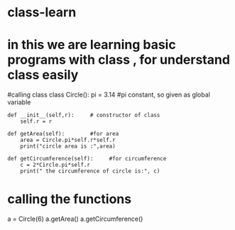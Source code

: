# class-learn
# in this we are learning basic programs with class , for understand class easily 

#calling class
class Circle():
    pi = 3.14                 #pi constant, so given as global variable

    def __init__(self,r):     # constructor of class
        self.r = r

    def getArea(self):        #for area
        area = Circle.pi*self.r*self.r
        print("circle area is :",area)

    def getCircumference(self):     #for circumference
        c = 2*Circle.pi*self.r
        print(" the circumference of circle is:", c)
        
# calling the functions
a = Circle(6) 
a.getArea()
a.getCircumference()
        
